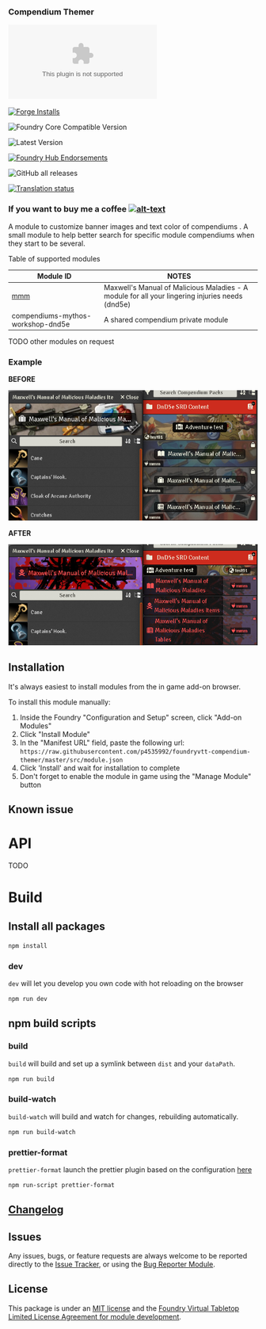 ### Compendium Themer

![Latest Release Download Count](https://img.shields.io/github/downloads/p4535992/foundryvtt-compendium-themer/latest/module.zip?color=2b82fc&label=DOWNLOADS&style=for-the-badge)

[![Forge Installs](https://img.shields.io/badge/dynamic/json?label=Forge%20Installs&query=package.installs&suffix=%25&url=https%3A%2F%2Fforge-vtt.com%2Fapi%2Fbazaar%2Fpackage%2FBorder-Control&colorB=006400&style=for-the-badge)](https://forge-vtt.com/bazaar#package=Border-Control)

![Foundry Core Compatible Version](https://img.shields.io/badge/dynamic/json.svg?url=https%3A%2F%2Fraw.githubusercontent.com%2Fp4535992%2Ffoundryvtt-compendium-themer%2Fmaster%2Fsrc%2Fmodule.json&label=Foundry%20Version&query=$.compatibility.verified&colorB=orange&style=for-the-badge)

![Latest Version](https://img.shields.io/badge/dynamic/json.svg?url=https%3A%2F%2Fraw.githubusercontent.com%2Fp4535992%2Ffoundryvtt-compendium-themer%2Fmaster%2Fsrc%2Fmodule.json&label=Latest%20Release&prefix=v&query=$.version&colorB=red&style=for-the-badge)

[![Foundry Hub Endorsements](https://img.shields.io/endpoint?logoColor=white&url=https%3A%2F%2Fwww.foundryvtt-hub.com%2Fwp-json%2Fhubapi%2Fv1%2Fpackage%2FBorder-Control%2Fshield%2Fendorsements&style=for-the-badge)](https://www.foundryvtt-hub.com/package/Border-Control/)

![GitHub all releases](https://img.shields.io/github/downloads/p4535992/foundryvtt-compendium-themer/total?style=for-the-badge)

[![Translation status](https://weblate.foundryvtt-hub.com/widgets/Border-Control/-/287x66-black.png)](https://weblate.foundryvtt-hub.com/engage/Border-Control/)

### If you want to buy me a coffee [![alt-text](https://img.shields.io/badge/-Patreon-%23ff424d?style=for-the-badge)](https://www.patreon.com/p4535992)

A module to customize banner images and text color of compendiums . A small module to help better search for specific module compendiums when they start to be several.

Table of supported modules

| Module ID                                             | NOTES                                           |
|-------------------------------------------------------|-------------------------------------------------|
| [mmm](https://github.com/theripper93/Maxwell-s-Manual-of-Malicious-Maladies) | Maxwell's Manual of Malicious Maladies - A module for all your lingering injuries needs (dnd5e) |
| compendiums-mythos-workshop-dnd5e                     | A shared compendium private module 

TODO other modules on request

### Example

**BEFORE**

![](./wiki/before1.png)

**AFTER**

![](./wiki/after1.png)

## Installation

It's always easiest to install modules from the in game add-on browser.

To install this module manually:
1.  Inside the Foundry "Configuration and Setup" screen, click "Add-on Modules"
2.  Click "Install Module"
3.  In the "Manifest URL" field, paste the following url:
`https://raw.githubusercontent.com/p4535992/foundryvtt-compendium-themer/master/src/module.json`
4.  Click 'Install' and wait for installation to complete
5.  Don't forget to enable the module in game using the "Manage Module" button


## Known issue

# API

TODO

# Build

## Install all packages

```bash
npm install
```

### dev

`dev` will let you develop you own code with hot reloading on the browser

```bash
npm run dev
```

## npm build scripts

### build

`build` will build and set up a symlink between `dist` and your `dataPath`.

```bash
npm run build
```

### build-watch

`build-watch` will build and watch for changes, rebuilding automatically.

```bash
npm run build-watch
```

### prettier-format

`prettier-format` launch the prettier plugin based on the configuration [here](./.prettierrc)

```bash
npm run-script prettier-format
```

## [Changelog](./CHANGELOG.md)

## Issues

Any issues, bugs, or feature requests are always welcome to be reported directly to the [Issue Tracker](https://github.com/p4535992/foundryvtt-compendium-themer/issues ), or using the [Bug Reporter Module](https://foundryvtt.com/packages/bug-reporter/).

## License

This package is under an [MIT license](LICENSE) and the [Foundry Virtual Tabletop Limited License Agreement for module development](https://foundryvtt.com/article/license/).

